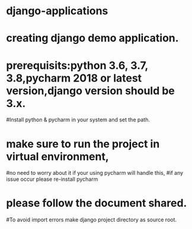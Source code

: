 # django-applications

# creating django demo application.

# prerequisits:python 3.6, 3.7, 3.8,pycharm 2018 or latest version,django version should be 3.x.

#Install python & pycharm in your system and set the path.

# make sure to run the project in virtual environment,
#no need to worry about it if your using pycharm will handle this,
#if any issue occur please re-install pycharm

# please follow the document shared.
#To avoid import errors make django project directory as source root.



